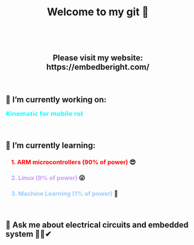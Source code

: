 
<h1 style="text-align: center;">Welcome to my git 👋</h1>
<p>&nbsp;</p>
<p>&nbsp;</p>
<h2 style="text-align: center;">Please visit my website: https://embedberight.com/ </h2>
<p>&nbsp;</p>
<h2>🔭 I&rsquo;m currently working on:</h2>
<img src="svg2.svg" style="width: 22vw; min-width: 200px;" />
<p>&nbsp;</p>
<h2>🌱 I&rsquo;m currently learning:&nbsp;</h2>
<h3><strong>&nbsp; &nbsp; <span style="color: #ff0000;">1. ARM microcontrollers (90% of power)</span> 😎</strong></h3>
<h3><strong>&nbsp; &nbsp; <span style="color: #cc99ff;">2. Linux (9% of power)</span> 😜</strong></h3>
<h3><strong>&nbsp; &nbsp; <span style="color: #99ccff;">3. Machine Learning (1% of power)</span> 🤩</strong></h3>
<p>&nbsp;</p>
<h2>💬 Ask me about electrical circuits and embedded system 🐱&zwj;👤✔</h2> 
